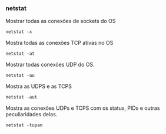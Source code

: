 ### netstat

Mostrar todas as conexões de sockets do OS

``netstat -x``

Mostra todas as conexões TCP ativas no OS

``netstat -at``

Mostrar todas conexões UDP do OS.
		
``netstat -au``

Mostra as UDPS e as TCPS

``netstat -aut``

Mostra as conexões UDPs e TCPS com os status, PIDs e outras peculiaridades delas.

``netstat -tupan``
		

